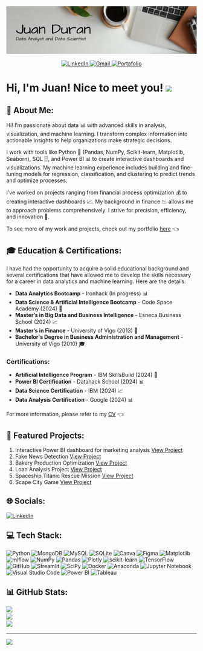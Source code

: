 <div id="header" align="center">
  <img src="https://github.com/Jotis86/Jotis86/blob/main/Banner%20GitHub.png" width="900"/>
</div>

<p align="center">
  <a href="https://www.linkedin.com/in/juan-duran-bon">
    <img src="https://img.shields.io/badge/LinkedIn-0077B5?style=for-the-badge&logo=linkedin&logoColor=white" alt="LinkedIn">
  </a>
  <a href="mailto:jotaduranbon@gmail.com">
    <img src="https://img.shields.io/badge/Gmail-D14836?style=for-the-badge&logo=gmail&logoColor=white" alt="Gmail">
  </a>
  <a href="https://jotis86.github.io/Portfolio/">
    <img src="https://img.shields.io/badge/Portafolio-yellow?style=for-the-badge&logo=medium&logoColor=white" alt="Portafolio">
  </a>
</p>

<h1>
  Hi, I'm Juan! Nice to meet you! 
  <img src="https://media.giphy.com/media/hvRJCLFzcasrR4ia7z/giphy.gif" width="30px"/>
</h1>


## 💫 About Me:
Hi! I’m passionate about data 📊 with advanced skills in analysis, visualization, and machine learning. I transform complex information into actionable insights to help organizations make strategic decisions.

I work with tools like Python 🐍 (Pandas, NumPy, Scikit-learn, Matplotlib, Seaborn), SQL 🗄️, and Power BI 📊 to create interactive dashboards and visualizations. My machine learning experience includes building and fine-tuning models for regression, classification, and clustering to predict trends and optimize processes.

I’ve worked on projects ranging from financial process optimization 💰 to creating interactive dashboards 📈. My background in finance 📉 allows me to approach problems comprehensively. I strive for precision, efficiency, and innovation 🚀.

To see more of my work and projects, check out my portfolio [here](https://jotis86.github.io/Portfolio/)  👈


## 🎓 Education & Certifications:
I have had the opportunity to acquire a solid educational background and several certifications that have allowed me to develop the skills necessary for a career in data analytics and machine learning. Here are the details:

- **Data Analytics Bootcamp** - Ironhack (In progress) 📊
- **Data Science & Artificial Intelligence Bootcamp** - Code Space Academy (2024) 🤖
- **Master’s in Big Data and Business Intelligence** - Esneca Business School (2024) 📈
- **Master’s in Finance** - University of Vigo (2013) 💼
- **Bachelor's Degree in Business Administration and Management** - University of Vigo (2010) 🎓

### Certifications:
- **Artificial Intelligence Program** - IBM SkillsBuild (2024) 🤖
- **Power BI Certification** - Datahack School (2024) 📊
- **Data Science Certification** - IBM (2024) 📈
- **Data Analysis Certification** - Google (2024) 📊

For more information, please refer to my [CV](https://github.com/Jotis86/My-Professional-CV/blob/main/CV%20-%20Juan%20Duran%20Bon.pdf)  👈



## 🌟 Featured Projects:
1. Interactive Power BI dashboard for marketing analysis [View Project](https://github.com/Jotis86/Marketing-Dashboard-PowerBI)
2. Fake News Detection [View Project](https://github.com/Jotis86/Fake-News-Detection-with-Machine-Learning)
3. Bakery Production Optimization [View Project](https://github.com/Jotis86/Bakery-Production-Optimization-Project-)
4. Loan Analysis Project [View Project](https://github.com/Jotis86/Loan-Analysis-Project-)
5. Spaceship Titanic Rescue Mission [View Project](https://github.com/Jotis86/Spaceship-Titanic-Rescue-Mission)
6. Scape City Game [View Project](https://github.com/Jotis86/Project-Scape_City)



## 🌐 Socials:
[![LinkedIn](https://img.shields.io/badge/LinkedIn-%230077B5.svg?logo=linkedin&logoColor=white)](https://linkedin.com/in/juan-duran-bon)



## 💻 Tech Stack:
![Python](https://img.shields.io/badge/python-3670A0?style=for-the-badge&logo=python&logoColor=ffdd54) ![MongoDB](https://img.shields.io/badge/MongoDB-%234ea94b.svg?style=for-the-badge&logo=mongodb&logoColor=white) ![MySQL](https://img.shields.io/badge/mysql-4479A1.svg?style=for-the-badge&logo=mysql&logoColor=white) ![SQLite](https://img.shields.io/badge/sqlite-%2307405e.svg?style=for-the-badge&logo=sqlite&logoColor=white) ![Canva](https://img.shields.io/badge/Canva-%2300C4CC.svg?style=for-the-badge&logo=Canva&logoColor=white) ![Figma](https://img.shields.io/badge/figma-%23F24E1E.svg?style=for-the-badge&logo=figma&logoColor=white) ![Matplotlib](https://img.shields.io/badge/Matplotlib-%23ffffff.svg?style=for-the-badge&logo=Matplotlib&logoColor=black) ![mlflow](https://img.shields.io/badge/mlflow-%23d9ead3.svg?style=for-the-badge&logo=numpy&logoColor=blue) ![NumPy](https://img.shields.io/badge/numpy-%23013243.svg?style=for-the-badge&logo=numpy&logoColor=white) ![Pandas](https://img.shields.io/badge/pandas-%23150458.svg?style=for-the-badge&logo=pandas&logoColor=white) ![Plotly](https://img.shields.io/badge/Plotly-%233F4F75.svg?style=for-the-badge&logo=plotly&logoColor=white) ![scikit-learn](https://img.shields.io/badge/scikit--learn-%23F7931E.svg?style=for-the-badge&logo=scikit-learn&logoColor=white) ![TensorFlow](https://img.shields.io/badge/TensorFlow-%23FF6F00.svg?style=for-the-badge&logo=TensorFlow&logoColor=white) ![GitHub](https://img.shields.io/badge/github-%23121011.svg?style=for-the-badge&logo=github&logoColor=white)
![Streamlit](https://img.shields.io/badge/Streamlit-FF4B4B.svg?style=for-the-badge&logo=Streamlit&logoColor=white)
![SciPy](https://img.shields.io/badge/SciPy-%230C55A5.svg?style=for-the-badge&logo=scipy&logoColor=%white)
![Docker](https://img.shields.io/badge/docker-%230db7ed.svg?style=for-the-badge&logo=docker&logoColor=white)
![Anaconda](https://img.shields.io/badge/Anaconda-%2344A833.svg?style=for-the-badge&logo=anaconda&logoColor=white)
![Jupyter Notebook](https://img.shields.io/badge/jupyter-%23FA0F00.svg?style=for-the-badge&logo=jupyter&logoColor=white)
![Visual Studio Code](https://img.shields.io/badge/Visual%20Studio%20Code-0078d7.svg?style=for-the-badge&logo=visual-studio-code&logoColor=white)
![Power BI](https://img.shields.io/badge/Power%20BI-F2C811?style=for-the-badge&logo=power%20bi&logoColor=black)
![Tableau](https://img.shields.io/badge/Tableau-E97627?style=for-the-badge&logo=tableau&logoColor=white)



## 📊 GitHub Stats:
![](https://github-readme-stats.vercel.app/api?username=Jotis86&theme=highcontrast&hide_border=false&include_all_commits=false&count_private=false)<br/>
![](https://github-readme-streak-stats.herokuapp.com/?user=Jotis86&theme=highcontrast&hide_border=false)<br/>
![](https://github-readme-stats.vercel.app/api/top-langs/?username=Jotis86&theme=highcontrast&hide_border=false&include_all_commits=false&count_private=false&layout=compact)

---
[![](https://visitcount.itsvg.in/api?id=Jotis86&icon=0&color=0)](https://visitcount.itsvg.in)

<!-- Proudly created with GPRM ( https://gprm.itsvg.in ) -->

